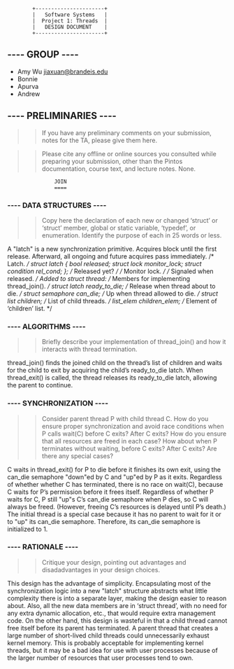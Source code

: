             +----------------------+
            |   Software Systems   |
            |  Project 1: Threads  |
            |   DESIGN DOCUMENT    | 
            +----------------------+
## ---- GROUP ----
 * Amy Wu <jiaxuan@brandeis.edu>
 * Bonnie
 * Apurva
 * Andrew 

## ---- PRELIMINARIES ----
>> If you have any preliminary comments on your submission, notes for
>> the TA, please give them here.

>> Please cite any offline or online sources you consulted while
>> preparing your submission, other than the Pintos documentation,
>> course text, and lecture notes.
None.

                   JOIN
                   ====
### ---- DATA STRUCTURES ----
>> Copy here the declaration of each new or changed ‘struct’ or ‘struct’
>> member, global or static variable, ‘typedef’, or enumeration.
>> Identify the purpose of each in 25 words or less.

A "latch" is a new synchronization primitive. Acquires block
until the first release. Afterward, all ongoing and future
acquires pass immediately.
/* Latch. */
struct latch
{
bool released;
struct lock monitor_lock;
struct condition rel_cond;
};
/* Released yet? */
/* Monitor lock. */
/* Signaled when released. */
Added to struct thread:
/* Members for implementing thread_join(). */
struct latch ready_to_die;
/* Release when thread about to die. */
struct semaphore can_die;
/* Up when thread allowed to die. */
struct list children;
/* List of child threads. */
list_elem children_elem;
/* Element of ‘children’ list. */

### ---- ALGORITHMS ----
>> Briefly describe your implementation of thread_join() and how it
>> interacts with thread termination.

thread_join() finds the joined child on the thread’s list of
children and waits for the child to exit by acquiring the child’s
ready_to_die latch. When thread_exit() is called, the thread
releases its ready_to_die latch, allowing the parent to continue.

### ---- SYNCHRONIZATION ----
>> Consider parent thread P with child thread C. How do you ensure
>> proper synchronization and avoid race conditions when P calls wait(C)
>> before C exits? After C exits? How do you ensure that all resources
>> are freed in each case? How about when P terminates without waiting,
>> before C exits? After C exits? Are there any special cases?

C waits in thread_exit() for P to die before it finishes its own
exit, using the can_die semaphore "down"ed by C and "up"ed by P as
it exits. Regardless of whether whether C has terminated, there
is no race on wait(C), because C waits for P’s permission before
it frees itself.
Regardless of whether P waits for C, P still "up"s C’s can_die
semaphore when P dies, so C will always be freed. (However,
freeing C’s resources is delayed until P’s death.)
The initial thread is a special case because it has no parent to
wait for it or to "up" its can_die semaphore. Therefore, its
can_die semaphore is initialized to 1.

### ---- RATIONALE ----
>> Critique your design, pointing out advantages and disadadvantages in
>> your design choices.

This design has the advantage of simplicity. Encapsulating most
of the synchronization logic into a new "latch" structure
abstracts what little complexity there is into a separate layer,
making the design easier to reason about. Also, all the new data
members are in ‘struct thread’, with no need for any extra dynamic
allocation, etc., that would require extra management code.
On the other hand, this design is wasteful in that a child thread
cannot free itself before its parent has terminated. A parent
thread that creates a large number of short-lived child threads
could unnecessarily exhaust kernel memory. This is probably
acceptable for implementing kernel threads, but it may be a bad
idea for use with user processes because of the larger number of
resources that user processes tend to own.
